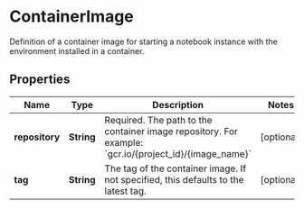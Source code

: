 

# ContainerImage

Definition of a container image for starting a notebook instance with the environment installed in a container.

## Properties

| Name | Type | Description | Notes |
|------------ | ------------- | ------------- | -------------|
|**repository** | **String** | Required. The path to the container image repository. For example: &#x60;gcr.io/{project_id}/{image_name}&#x60; |  [optional] |
|**tag** | **String** | The tag of the container image. If not specified, this defaults to the latest tag. |  [optional] |




